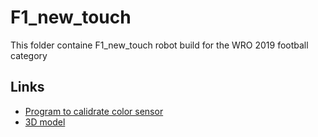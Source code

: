 # F1_new_touch

This folder containe F1_new_touch robot build for the WRO 2019 football category

## Links
* [Program to calidrate color sensor](./KolibColor.sb)
* [3D model](./wro_2019_test_football.lxf)